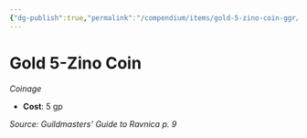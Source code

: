 ```yaml
---
{"dg-publish":true,"permalink":"/compendium/items/gold-5-zino-coin-ggr/","tags":["compendium/src/5e/ggr","item/wealth/coinage"]}
---
```


# Gold 5-Zino Coin
*Coinage*  

- **Cost**: 5 gp

*Source: Guildmasters' Guide to Ravnica p. 9*